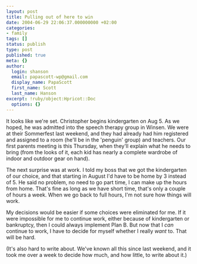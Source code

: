 ```yaml
---
layout: post
title: Pulling out of here to win
date: 2004-06-29 22:06:37.000000000 +02:00
categories:
- family
tags: []
status: publish
type: post
published: true
meta: {}
author:
  login: shanson
  email: papascott-wp@gmail.com
  display_name: PapaScott
  first_name: Scott
  last_name: Hanson
excerpt: !ruby/object:Hpricot::Doc
  options: {}
---
```

<p>It looks like we're set. Christopher begins kindergarten on Aug 5. As we hoped, he was admitted into the speech therapy group in Winsen. We were at their Sommerfest last weekend, and they had already had him registered and assigned to a room (he'll be in the 'penguin' group) and teachers. Our first parents meeting is this Thursday, when they'll explain what he needs to bring (from the looks of it, each kid has nearly a complete wardrobe of indoor and outdoor gear on hand).</p>
<p>The next surprise was at work. I told my boss that we got the kindergarten of our choice, and that starting in August I'd have to be home by 3 instead of 5. He said no problem, no need to go part time, I can make up the hours from home. That's fine as long as we have short time, that's only a couple of hours a week. When we go back to full hours, I'm not sure how things will work. </p>
<p>My decisions would be easier if some choices were eliminated for me. If it were impossible for me to continue work, either because of kindergarten or bankruptcy, then I could always implement Plan B. But now that I <em>can</em> continue to work, I have to decide for myself whether I really <em>want</em> to. That will be hard.</p>
<p>(It's also hard to write about. We've known all this since last weekend, and it took me over a week to decide how much, and how little, to write about it.)</p>
